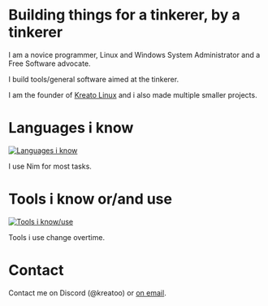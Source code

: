 # Building things for a tinkerer, by a tinkerer
I am a novice programmer, Linux and Windows System Administrator and a Free Software advocate.

I build tools/general software aimed at the tinkerer.

I am the founder of [Kreato Linux](https://linux.kreato.dev) and i also made multiple smaller projects.

# Languages i know
[![Languages i know](https://skillicons.dev/icons?i=nim,bash,python,md,html,css,sass,lua,powershell,svelte,go)](https://skillicons.dev)

I use Nim for most tasks.

# Tools i know or/and use
[![Tools i know/use](https://skillicons.dev/icons?i=linux,windows,git,github,neovim,vim,kubernetes,ghactions,terraform,ansible,visualstudio,vscode,stackoverflow,gitlab,bsd,cloudflare,docker,discord,azure,gcp,linkedin,heroku,emacs)](https://skillicons.dev)

Tools i use change overtime.

# Contact
Contact me on Discord (@kreatoo) or [on email](mailto:kreato@kreato.dev).
